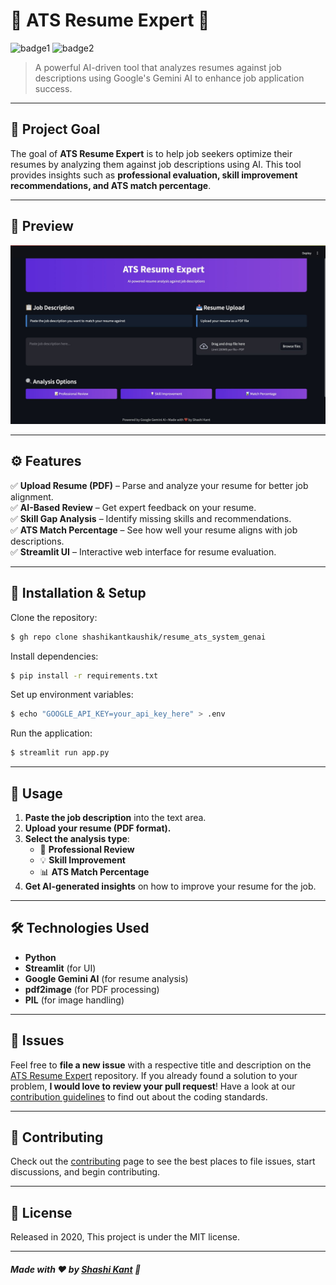 # 📄 ATS Resume Expert 📝

![badge1](https://img.shields.io/badge/Python-%2314354C.svg?style=for-the-badge&logo=python&logoColor=white) ![badge2](https://img.shields.io/badge/Streamlit-%23FF4B4B.svg?style=for-the-badge&logo=streamlit&logoColor=white)

> A powerful AI-driven tool that analyzes resumes against job descriptions using Google's Gemini AI to enhance job application success.

---

## 🎯 Project Goal

The goal of **ATS Resume Expert** is to help job seekers optimize their resumes by analyzing them against job descriptions using AI. This tool provides insights such as **professional evaluation, skill improvement recommendations, and ATS match percentage**.

---

## 🚀 Preview

![Application Preview](https://github.com/shashikantkaushik/resume_ats_system_genai/blob/master/img.png?raw=true)

---

## :gear: Features

✅ **Upload Resume (PDF)** – Parse and analyze your resume for better job alignment.  
✅ **AI-Based Review** – Get expert feedback on your resume.  
✅ **Skill Gap Analysis** – Identify missing skills and recommendations.  
✅ **ATS Match Percentage** – See how well your resume aligns with job descriptions.  
✅ **Streamlit UI** – Interactive web interface for resume evaluation.

---

## :wrench: Installation & Setup

Clone the repository:
```bash
$ gh repo clone shashikantkaushik/resume_ats_system_genai
```

Install dependencies:
```bash
$ pip install -r requirements.txt
```

Set up environment variables:
```bash
$ echo "GOOGLE_API_KEY=your_api_key_here" > .env
```

Run the application:
```bash
$ streamlit run app.py
```

---

## :hammer: Usage
1. **Paste the job description** into the text area.
2. **Upload your resume (PDF format).**
3. **Select the analysis type**: 
   - 📝 **Professional Review**
   - 💡 **Skill Improvement**
   - 📊 **ATS Match Percentage**
4. **Get AI-generated insights** on how to improve your resume for the job.

---

## 🛠 Technologies Used
- **Python**
- **Streamlit** (for UI)
- **Google Gemini AI** (for resume analysis)
- **pdf2image** (for PDF processing)
- **PIL** (for image handling)

---

## :bug: Issues
Feel free to **file a new issue** with a respective title and description on the [ATS Resume Expert](https://github.com/shashikantkaushik/resume_ats_system_genai/issues) repository. If you already found a solution to your problem, **I would love to review your pull request**! Have a look at our [contribution guidelines](https://github.com/shashikantkaushik/shashikantkaushik/blob/main/CONTRIBUTING.md) to find out about the coding standards.

---

## :tada: Contributing
Check out the [contributing](https://github.com/shashikantkaushik/shashikantkaushik/blob/main/CONTRIBUTING.md) page to see the best places to file issues, start discussions, and begin contributing.

---

## :closed_book: License
Released in 2020, 
This project is under the MIT license.

---

##### Made with ❤️ by [Shashi Kant](https://github.com/shashikantkaushik) 🚀

